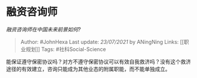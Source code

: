 # 融资咨询师
*融资咨询师在中国未来前景如何?*

> Author: #JohnHexa
Last update: *23/07/2021* by ANingNing
Links: [[职业规划]]
Tags: #社科Social-Science 

 
能保证遵守保密协议吗？对方不遵守保密协议可以有效自我救济吗？没有这个救济途径的有效建立，咨询只能成为其他业态的附属职能，而不能单独成立。



